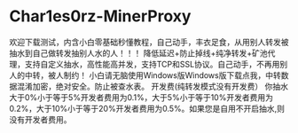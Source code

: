 # Char1es0rz-MinerProxy
欢迎下载测试，内含小白零基础秒懂教程，自己动手，丰衣足食，从用别人转发被抽水到自己做转发抽别人水的人！！！
降低延迟+防止掉线+纯净转发+矿池代理，支持自定义抽水，高性能高并发，支持TCP和SSL协议。自己动手，不再用别人的中转，被人制约！
小白请无脑使用Windows版Windows版下载点我，中转数据混淆加密，绝对安全。防止被查水表。
开发费(纯转发模式没有开发费）
你抽水大于0%小于等于5%开发者费用为0.1%，大于5%小于等于10%开发者费用为0.2%，大于10%小于等于20%开发者费用为0.5%。如果您是自用不开启抽水,则没有开发者费用。
